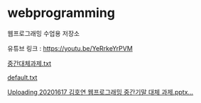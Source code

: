 # webprogramming
웹프로그래밍 수업용 저장소

유튜브 링크 : https://youtu.be/YeRrkeYrPVM

[중간대체과제.txt](https://github.com/rlaghdus/webprogramming/files/11593951/default.txt)

[default.txt](https://github.com/rlaghdus/webprogramming/files/11597377/default.txt)


[Uploading 20201617 김호연 웹프로그래밍 중간기말 대체 과제.pptx…]()

